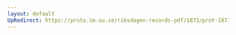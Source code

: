 ```yaml
---
layout: default
UpRedirect: https://pruto.im.uu.se/riksdagen-records-pdf/1873/prot-1873--ak--521/prot-1873--ak--521_000.pdf
---
```

